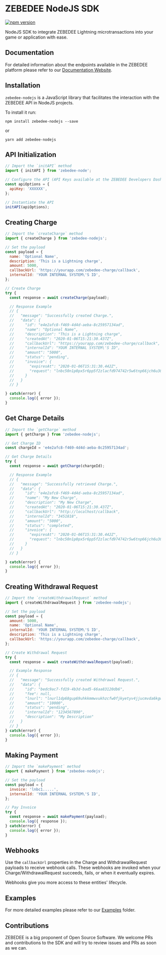 # ZEBEDEE NodeJS SDK

[![npm version](https://badge.fury.io/js/zebedee-nodejs.svg)](https://badge.fury.io/js/zebedee-nodejs)

NodeJS SDK to integrate ZEBEDEE Lightning microtransactions into your game or application with ease.

## Documentation

For detailed information about the endpoints available in the ZEBEDEE platform please refer to our [Documentation Website](https://beta-docs.zebedee.io).

## Installation

`zebedee-nodejs` is a JavaScript library that facilitates the interaction with the ZEBEDEE API in NodeJS projects.

To install it run:

```
npm install zebedee-nodejs --save
```
or
```
yarn add zebedee-nodejs
```

## API Initialization

```js
// Import the `initAPI` method
import { initAPI } from 'zebedee-node';

// Configure the API (API Keys available at the ZEBEDEE Developers Dashboard)
const apiOptions = {
  apiKey: 'XXXXXX',
};

// Instantiate the API
initAPI(apiOptions);
```

## Creating Charge

```js
// Import the `createCharge` method
import { createCharge } from 'zebedee-nodejs';

// Set the payload
const payload = {
  name: 'Optional Name',
  description: 'This is a Lightning charge',
  amount: 5000,
  callbackUrl: 'https://yourapp.com/zebedee-charge/callback',
  internalId: 'YOUR INTERNAL SYSTEM\'S ID',
};

// Create Charge
try {
  const response = await createCharge(payload);

  // Response Example
  // {
  //   "message": "Successfully created Charge.",
  //   "data": {
  //     "id": "e4e2afc8-f469-4d4d-aeba-8c25957134ad",
  //     "name": "Optional Name",
  //     "description": "This is a Lightning charge",
  //     "createdAt": "2020-01-06T15:21:30.437Z",
  //     "callbackUrl": "https://yourapp.com/zebedee-charge/callback",
  //     "internalId": "YOUR INTERNAL SYSTEM\'S ID",
  //     "amount": "5000",
  //     "status": "pending",
  //     "invoice": {
  //       "expiresAt": "2020-01-06T15:31:30.442Z",
  //       "request": "lnbc50n1p0px5r6pp5f2zlacfd974742r5w6tnp66jch6u38nz03gy82xuzrczuc4cywqsdq4f4ujqnn9wusyx6rpwfnk2cqzpgxqzjc9qy9qsqsp57xlerer20wufen50grclt3np5rm640yfve72mvaqu096pthtt8vqjj0pvpfxft4nmqxx3w6klsw80f625qfdkveedehur8wumgkzq9lsz6z5tk9afsnnuzusd2qtrczkuyu9sn8c30f3ldg584y6a2mhvfgqc3m8rm"
  //     }
  //   }
  // }

} catch(error) {
  console.log({ error });
}
```

## Get Charge Details

```js
// Import the `getCharge` method
import { getCharge } from 'zebedee-nodejs';

// Get Charge ID
const chargeId = 'e4e2afc8-f469-4d4d-aeba-8c25957134ad';

// Get Charge Details
try {
  const response = await getCharge(chargeId);

  // Response Example
  // {
  //   "message": "Successfully retrieved Charge.",
  //   "data": {
  //     "id": "e4e2afc8-f469-4d4d-aeba-8c25957134ad",
  //     "name": "My New Charge",
  //     "description": "My New Charge",
  //     "createdAt": "2020-01-06T15:21:30.437Z",
  //     "callbackUrl": "http://localhost/callback",
  //     "internalId": "3451818",
  //     "amount": "5000",
  //     "status": "completed",
  //     "invoice": {
  //       "expiresAt": "2020-01-06T15:31:30.442Z",
  //       "request": "lnbc50n1p0px5r6pp5f2zlacfd974742r5w6tnp66jch6u38nz03gy82xuzrczuc4cywqsdq4f4ujqnn9wusyx6rpwfnk2cqzpgxqzjc9qy9qsqsp57xlerer20wufen50grclt3np5rm640yfve72mvaqu096pthtt8vqjj0pvpfxft4nmqxx3w6klsw80f625qfdkveedehur8wumgkzq9lsz6z5tk9afsnnuzusd2qtrczkuyu9sn8c30f3ldg584y6a2mhvfgqc3m8rm"
  //     }
  //   }
  // }

} catch(error) {
  console.log({ error });
}
```

## Creating Withdrawal Request

```js
// Import the `createWithdrawalRequest` method
import { createWithdrawalRequest } from 'zebedee-nodejs';

// Set the payload
const payload = {
  amount: 5000,
  name: 'Optional Name',
  internalId: 'YOUR INTERNAL SYSTEM\'S ID',
  description: 'This is a Lightning charge',
  callbackUrl: 'https://yourapp.com/zebedee-charge/callback',
};

// Create Withdrawal Request
try {
  const response = await createWithdrawalRequest(payload);

  // Example Response
  // {
  //   "message": "Successfully created Withdrawal Request.",
  //   "data": {
  //     "id": "bedc9ac7-fd19-4b3d-bad5-66aa83120db6",
  //     "fee": null,
  //     "lnurl": "lnurl1dp68gup69uhkkmmwvukhzcfw0fjkyetyv4jjucmvda6kgw3cxqcrqtmkxqhhw6t5dpj8ycthv9kz6un9w96k2um5wvkhqcted3hkzeplwdjkxun9ws7nxdpj89jrsdtxxgckxvp3xq6nvctyxpjkzwphxuexzcm9xejnjvekxumxvwpcxg6rxvfcxf3nywfh8ymnxvrrx43ngwfkvgurqdtpxshffa9l",
  //     "amount": "10000",
  //     "status": "pending",
  //     "internalId": "1234567890",
  //     "description": "My Description"
  //   }
  // }
} catch(error) {
  console.log({ error });
}
```

## Making Payment

```js
// Import the `makePayment` method
import { makePayment } from 'zebedee-nodejs';

// Set the payload
const payload = {
  invoice: 'lnbc1.....',
  internalId: 'YOUR INTERNAL SYSTEM\'S ID',
};

// Pay Invoice
try {
  const response = await makePayment(payload);
  console.log({ response });
} catch(error) {
  console.log({ error });
}
```

## Webhooks

Use the `callbackUrl` properties in the Charge and WithdrawalRequest payloads to receive webhook calls. These webhooks are invoked when your Charge/WithdrawalRequest succeeds, fails, or when it eventually expires.

Webhooks give you more access to these entities' lifecycle.

## Examples

For more detailed examples please refer to our [Examples](https://google.com) folder.

## Contributions

ZEBEDEE is a big proponent of Open Source Software. We welcome PRs and contributions to the SDK and will try to review issues and PRs as soon as we can.




